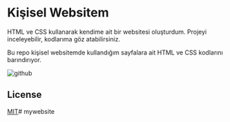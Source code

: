 # Kişisel Websitem
HTML ve CSS kullanarak kendime ait bir websitesi oluşturdum.
Projeyi inceleyebilir, kodlarıma göz atabilirsiniz.

Bu repo kişisel websitemde kullandığım sayfalara ait HTML ve CSS kodlarını barındırıyor.

![github](kisiselwebsitem.png)


## License
[MIT](https://choosealicense.com/licenses/mit/)#   m y w e b s i t e  
 
